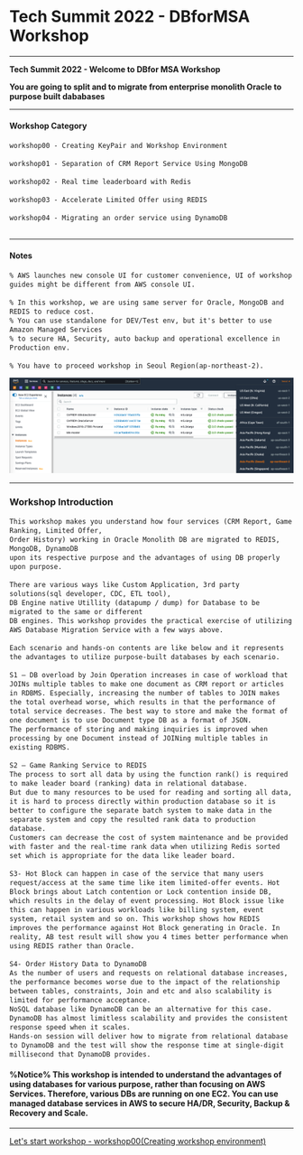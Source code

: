 # Tech Summit 2022 - DBforMSA Workshop

---

**Tech Summit 2022 - Welcome to DBfor MSA Workshop**

**You are going to split and to migrate from enterprise monolith Oracle to purpose built dababases**

---

#### Workshop Category

```
workshop00 - Creating KeyPair and Workshop Environment

workshop01 - Separation of CRM Report Service Using MongoDB

workshop02 - Real time leaderboard with Redis

workshop03 - Accelerate Limited Offer using REDIS

workshop04 - Migrating an order service using DynamoDB


```

---

#### Notes

```
% AWS launches new console UI for customer convenience, UI of workshop guides might be different from AWS console UI.

% In this workshop, we are using same server for Oracle, MongoDB and REDIS to reduce cost.
% You can use standalone for DEV/Test env, but it's better to use Amazon Managed Services
% to secure HA, Security, auto backup and operational excellence in Production env.

% You have to proceed workshop in Seoul Region(ap-northeast-2).

```

![image-20220501144253304](images/image-20220501144253304.png)



---

### Workshop Introduction

```
This workshop makes you understand how four services (CRM Report, Game Ranking, Limited Offer,
Order History) working in Oracle Monolith DB are migrated to REDIS, MongoDB, DynamoDB 
upon its respective purpose and the advantages of using DB properly upon purpose.

There are various ways like Custom Application, 3rd party solutions(sql developer, CDC, ETL tool), 
DB Engine native Utillity (datapump / dump) for Database to be migrated to the same or different  
DB engines. This workshop provides the practical exercise of utilizing AWS Database Migration Service with a few ways above. 

Each scenario and hands-on contents are like below and it represents the advantages to utilize purpose-built databases by each scenario.

S1 – DB overload by Join Operation increases in case of workload that JOINs multiple tables to make one document as CRM report or articles in RDBMS. Especially, increasing the number of tables to JOIN makes the total overhead worse, which results in that the performance of total service decreases. The best way to store and make the format of one document is to use Document type DB as a format of JSON. 
The performance of storing and making inquiries is improved when processing by one Document instead of JOINing multiple tables in existing RDBMS.

S2 – Game Ranking Service to REDIS
The process to sort all data by using the function rank() is required to make leader board (ranking) data in relational database. 
But due to many resources to be used for reading and sorting all data, it is hard to process directly within production database so it is better to configure the separate batch system to make data in the separate system and copy the resulted rank data to production database.
Customers can decrease the cost of system maintenance and be provided with faster and the real-time rank data when utilizing Redis sorted set which is appropriate for the data like leader board. 

S3- Hot Block can happen in case of the service that many users request/access at the same time like item limited-offer events. Hot Block brings about Latch contention or Lock contention inside DB, which results in the delay of event processing. Hot Block issue like this can happen in various workloads like billing system, event system, retail system and so on. This workshop shows how REDIS improves the performance against Hot Block generating in Oracle. In reality, AB test result will show you 4 times better performance when using REDIS rather than Oracle.  

S4- Order History Data to DynamoDB
As the number of users and requests on relational database increases, the performance becomes worse due to the impact of the relationship between tables, constraints, Join and etc and also scalability is limited for performance acceptance. 
NoSQL database like DynamoDB can be an alternative for this case. 
DynamoDB has almost limitless scalability and provides the consistent response speed when it scales.
Hands-on session will deliver how to migrate from relational database to DynamoDB and the test will show the response time at single-digit millisecond that DynamoDB provides. 

```

 #### %Notice% This workshop is intended to understand the advantages of using databases for various purpose, rather than focusing on AWS Services. Therefore, various DBs are running on one EC2. You can use managed database services in AWS to secure HA/DR, Security, Backup & Recovery and Scale.

---



[Let's start workshop - workshop00(Creating workshop environment) ](./workshop00/workshop00.md) 

